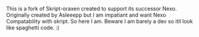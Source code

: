This is a fork of Skript-oraxen created to support its successor Nexo. Originally created by Asleeepp but I am impatiant and want Nexo Compatability with skript. So here I am. Beware I am barely a dev so itll look like spaghetti code. :)

